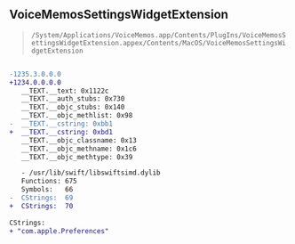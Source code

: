 ## VoiceMemosSettingsWidgetExtension

> `/System/Applications/VoiceMemos.app/Contents/PlugIns/VoiceMemosSettingsWidgetExtension.appex/Contents/MacOS/VoiceMemosSettingsWidgetExtension`

```diff

-1235.3.0.0.0
+1234.0.0.0.0
   __TEXT.__text: 0x1122c
   __TEXT.__auth_stubs: 0x730
   __TEXT.__objc_stubs: 0x140
   __TEXT.__objc_methlist: 0x98
-  __TEXT.__cstring: 0xbb1
+  __TEXT.__cstring: 0xbd1
   __TEXT.__objc_classname: 0x13
   __TEXT.__objc_methname: 0x1c6
   __TEXT.__objc_methtype: 0x39

   - /usr/lib/swift/libswiftsimd.dylib
   Functions: 675
   Symbols:   66
-  CStrings:  69
+  CStrings:  70
 
CStrings:
+ "com.apple.Preferences"

```
